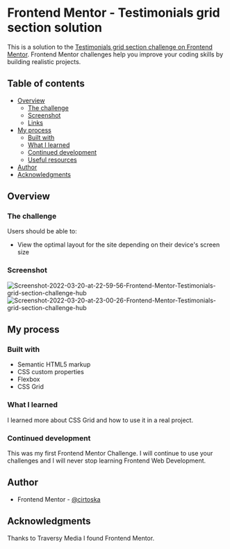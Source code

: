# Frontend Mentor - Testimonials grid section solution

This is a solution to the [Testimonials grid section challenge on Frontend Mentor](https://www.frontendmentor.io/challenges/testimonials-grid-section-Nnw6J7Un7). Frontend Mentor challenges help you improve your coding skills by building realistic projects.

## Table of contents

- [Overview](#overview)
  - [The challenge](#the-challenge)
  - [Screenshot](#screenshot)
  - [Links](#links)
- [My process](#my-process)
  - [Built with](#built-with)
  - [What I learned](#what-i-learned)
  - [Continued development](#continued-development)
  - [Useful resources](#useful-resources)
- [Author](#author)
- [Acknowledgments](#acknowledgments)

## Overview

### The challenge

Users should be able to:

- View the optimal layout for the site depending on their device's screen size

### Screenshot

<img src="https://i.ibb.co/kmrSBFJ/Screenshot-2022-03-20-at-22-59-56-Frontend-Mentor-Testimonials-grid-section-challenge-hub.png" alt="Screenshot-2022-03-20-at-22-59-56-Frontend-Mentor-Testimonials-grid-section-challenge-hub" border="0">
<img src="https://i.ibb.co/6WYNj7H/Screenshot-2022-03-20-at-23-00-26-Frontend-Mentor-Testimonials-grid-section-challenge-hub.png" alt="Screenshot-2022-03-20-at-23-00-26-Frontend-Mentor-Testimonials-grid-section-challenge-hub" border="0">


## My process

### Built with

- Semantic HTML5 markup
- CSS custom properties
- Flexbox
- CSS Grid

### What I learned

I learned more about CSS Grid and how to use it in a real project.

### Continued development

This was my first Frontend Mentor Challenge. I will continue to use your challenges and I will never stop learning Frontend Web Development.

## Author

- Frontend Mentor - [@cirtoska](https://www.frontendmentor.io/profile/cirtoska)

## Acknowledgments

Thanks to Traversy Media I found Frontend Mentor.
